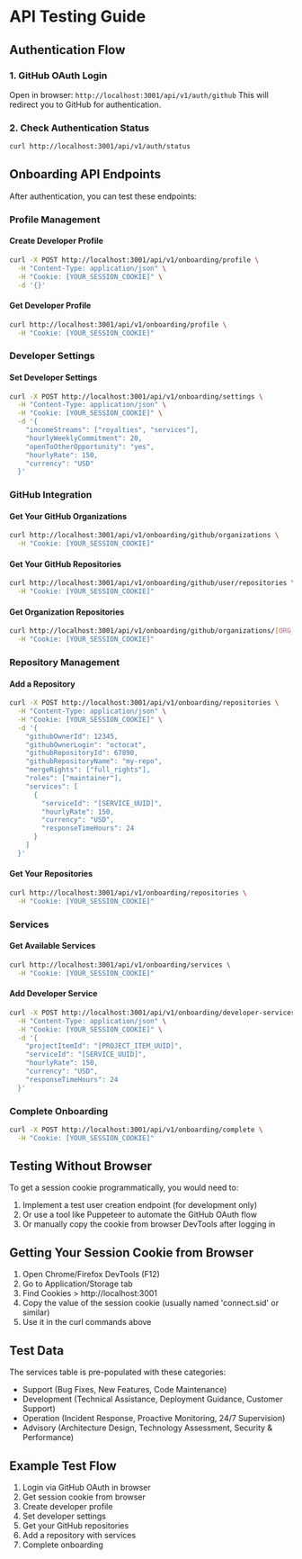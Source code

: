 # API Testing Guide

## Authentication Flow

### 1. GitHub OAuth Login
Open in browser: `http://localhost:3001/api/v1/auth/github`
This will redirect you to GitHub for authentication.

### 2. Check Authentication Status
```bash
curl http://localhost:3001/api/v1/auth/status
```

## Onboarding API Endpoints

After authentication, you can test these endpoints:

### Profile Management

#### Create Developer Profile
```bash
curl -X POST http://localhost:3001/api/v1/onboarding/profile \
  -H "Content-Type: application/json" \
  -H "Cookie: [YOUR_SESSION_COOKIE]" \
  -d '{}'
```

#### Get Developer Profile
```bash
curl http://localhost:3001/api/v1/onboarding/profile \
  -H "Cookie: [YOUR_SESSION_COOKIE]"
```

### Developer Settings

#### Set Developer Settings
```bash
curl -X POST http://localhost:3001/api/v1/onboarding/settings \
  -H "Content-Type: application/json" \
  -H "Cookie: [YOUR_SESSION_COOKIE]" \
  -d '{
    "incomeStreams": ["royalties", "services"],
    "hourlyWeeklyCommitment": 20,
    "openToOtherOpportunity": "yes",
    "hourlyRate": 150,
    "currency": "USD"
  }'
```

### GitHub Integration

#### Get Your GitHub Organizations
```bash
curl http://localhost:3001/api/v1/onboarding/github/organizations \
  -H "Cookie: [YOUR_SESSION_COOKIE]"
```

#### Get Your GitHub Repositories
```bash
curl http://localhost:3001/api/v1/onboarding/github/user/repositories \
  -H "Cookie: [YOUR_SESSION_COOKIE]"
```

#### Get Organization Repositories
```bash
curl http://localhost:3001/api/v1/onboarding/github/organizations/[ORG_NAME]/repositories \
  -H "Cookie: [YOUR_SESSION_COOKIE]"
```

### Repository Management

#### Add a Repository
```bash
curl -X POST http://localhost:3001/api/v1/onboarding/repositories \
  -H "Content-Type: application/json" \
  -H "Cookie: [YOUR_SESSION_COOKIE]" \
  -d '{
    "githubOwnerId": 12345,
    "githubOwnerLogin": "octocat",
    "githubRepositoryId": 67890,
    "githubRepositoryName": "my-repo",
    "mergeRights": ["full_rights"],
    "roles": ["maintainer"],
    "services": [
      {
        "serviceId": "[SERVICE_UUID]",
        "hourlyRate": 150,
        "currency": "USD",
        "responseTimeHours": 24
      }
    ]
  }'
```

#### Get Your Repositories
```bash
curl http://localhost:3001/api/v1/onboarding/repositories \
  -H "Cookie: [YOUR_SESSION_COOKIE]"
```

### Services

#### Get Available Services
```bash
curl http://localhost:3001/api/v1/onboarding/services \
  -H "Cookie: [YOUR_SESSION_COOKIE]"
```

#### Add Developer Service
```bash
curl -X POST http://localhost:3001/api/v1/onboarding/developer-services \
  -H "Content-Type: application/json" \
  -H "Cookie: [YOUR_SESSION_COOKIE]" \
  -d '{
    "projectItemId": "[PROJECT_ITEM_UUID]",
    "serviceId": "[SERVICE_UUID]",
    "hourlyRate": 150,
    "currency": "USD",
    "responseTimeHours": 24
  }'
```

### Complete Onboarding

```bash
curl -X POST http://localhost:3001/api/v1/onboarding/complete \
  -H "Cookie: [YOUR_SESSION_COOKIE]"
```

## Testing Without Browser

To get a session cookie programmatically, you would need to:
1. Implement a test user creation endpoint (for development only)
2. Or use a tool like Puppeteer to automate the GitHub OAuth flow
3. Or manually copy the cookie from browser DevTools after logging in

## Getting Your Session Cookie from Browser

1. Open Chrome/Firefox DevTools (F12)
2. Go to Application/Storage tab
3. Find Cookies > http://localhost:3001
4. Copy the value of the session cookie (usually named 'connect.sid' or similar)
5. Use it in the curl commands above

## Test Data

The services table is pre-populated with these categories:
- Support (Bug Fixes, New Features, Code Maintenance)
- Development (Technical Assistance, Deployment Guidance, Customer Support)
- Operation (Incident Response, Proactive Monitoring, 24/7 Supervision)
- Advisory (Architecture Design, Technology Assessment, Security & Performance)

## Example Test Flow

1. Login via GitHub OAuth in browser
2. Get session cookie from browser
3. Create developer profile
4. Set developer settings
5. Get your GitHub repositories
6. Add a repository with services
7. Complete onboarding